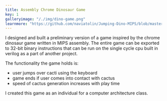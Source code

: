 ```yaml
---
title: Assembly Chrome Dinosaur Game
key: 1
galleryimage: "/./img/dino-game.png"
learnmore: "https://github.com/naviatolin/Jumping-Dino-MIPS/blob/master/MIPS%20Game%20Jumping%20Dinosaur.md"
---
```

I designed and built a preliminary version of a game inspired by the chrome dinosaur game written in MIPS assembly. The entire game can be exported to 32-bit binary instructions that can be run on the single cycle cpu built in verilog as a part of another project.

The functionality the game holds is: 

- user jumps over cacti using the keyboard
- game ends if user comes into contact with cactus
- speed of cactus generation increases with play time

I created this game as an individual for a computer architecture class.


